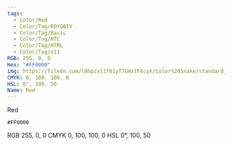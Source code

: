 ```yaml
---
tags:
  - Color/Red
  - Color/Tag/ROYGBIV
  - Color/Tag/Basic
  - Color/Tag/NTC
  - Color/Tag/HTML
  - Color/Tag/x11
RGB: 255, 0, 0
Hex: "#FF0000"
img: https://filedn.com/l0hpzxl1f01yT7GHxtF8cyk/Color%20Snake/standard_csv_to_svg/%23/FF0000.svg
CMYK: 0, 100, 100, 0
HSL: 0°, 100, 50
Name: Red
---
```

Red
```palette
#FF0000
```
RGB 255, 0, 0
CMYK	0, 100, 100, 0
HSL	0°, 100, 50